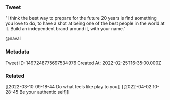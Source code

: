 ### Tweet
"I think the best way to prepare for the future 20 years is find something you love to do, to have a shot at being one of the best people in the world at it. Build an independent brand around it, with your name." 

@naval

### Metadata
Tweet ID: 1497248775697534976
Created At: 2022-02-25T16:35:00.000Z

### Related
[[2022-03-10 09-18-44 Do what feels like play to you]]
[[2022-04-02 10-28-45 Be your authentic self]]

